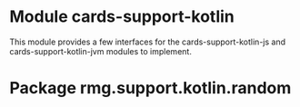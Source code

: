 # Module cards-support-kotlin

This module provides a few interfaces for the cards-support-kotlin-js and
cards-support-kotlin-jvm modules to implement.

# Package rmg.support.kotlin.random

